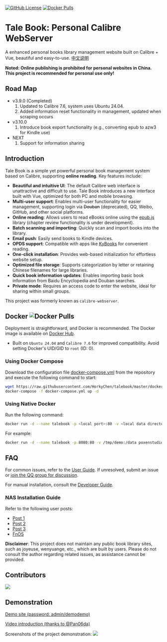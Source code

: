 [![GitHub License](https://img.shields.io/github/license/talebook/talebook?style=flat-square)](https://github.com/talebook/talebook/blob/master/LICENSE)
[![Docker Pulls](https://img.shields.io/docker/pulls/talebook/talebook.svg)](https://hub.docker.com/r/poxenstudio/talebook)


# Tale Book: Personal Calibre WebServer
A enhanced personal books library management website built on Calibre + Vue, beautiful and easy-to-use.
[中文说明](documents/README.zh_CN.md)

**Noted: Online publishing is prohibited for personal websites in China. This project is recommended for personal use only!**

## Road Map
* v3.9.0 (Completed)
    1. Updated to Calibre 7.6, system uses Ubuntu 24.04.
    2. Added information reset functionality in management, updated when scraping occurs
* v3.10.0
    1. Introduce book export functionality (e.g., converting epub to azw3 for Kindle use)
* NEXT
    1. Support for information sharing

## Introduction
Tale Book is a simple yet powerful personal book management system based on Calibre, supporting **online reading**. Key features include:
* **Beautiful and intuitive UI**: The default Calibre web interface is unattractive and difficult to use. Tale Book introduces a new interface built with Vue, optimized for both PC and mobile browsing.
* **Multi-user support**: Enables multi-user functionality for easier management, supporting login via ~~Douban~~ (deprecated), QQ, Weibo, GitHub, and other social platforms.
* **Online reading**: Allows users to read eBooks online using the [epub.js](https://github.com/intity/epubreader-js) library (chapter review functionality is under development).
* **Batch scanning and importing**: Quickly scan and import books into the library.
* **Email push**: Easily send books to Kindle devices.
* **OPDS support**: Compatible with apps like [KyBooks](http://kybook-reader.com/) for convenient reading.
* **One-click installation**: Provides web-based initialization for effortless website setup.
* **Optimized file storage**: Supports categorization by letter or retaining Chinese filenames for large libraries.
* **Quick book information updates**: Enables importing basic book information from Baidu Encyclopedia and Douban searches.
* **Private mode**: Requires an access code to enter the website, ideal for sharing within small groups.

This project was formerly known as `calibre-webserver`.

## Docker ![Docker Pulls](https://img.shields.io/docker/pulls/talebook/talebook.svg)

Deployment is straightforward, and Docker is recommended. The Docker image is available on [Docker Hub](https://hub.docker.com/r/talebook/talebook).
* Built on `Ubuntu 24.04` and `Calibre 7.6` for improved compatibility. Avoid setting Docker's UID/GID to `root` (ID: 0).

### Using Docker Compose
Download the configuration file [docker-compose.yml](docker-compose.yml) from the repository and execute the following command to start:
```bash
wget https://raw.githubusercontent.com/HorkyChen/talebook/master/docker-compose.yml
docker-compose -f docker-compose.yml up -d
```

### Using Native Docker
Run the following command:
```bash
docker run -d --name talebook -p <local port>:80 -v <local data directory>:/data poxenstudio/talebook
```

For example:
```bash
docker run -d --name talebook -p 8080:80 -v /tmp/demo:/data poxenstudio/talebook
```

## FAQ

For common issues, refer to the [User Guide](document/UserGuide.zh_CN.md). If unresolved, submit an issue or [join the QQ group for discussion](https://qm.qq.com/q/5lSfpJGsBq).

For manual installation, consult the [Developer Guide](document/Development.zh_CN.md).

### NAS Installation Guide
Refer to the following user posts:
* [Post 1](https://post.smzdm.com/p/a992p6e0/)
* [Post 2](https://post.smzdm.com/p/a3d7ox0k/)
* [Post 3](https://odcn.top/2019/02/26/2734/)
* [FnOS](https://club.fnnas.com/forum.php?mod=viewthread&tid=27403)

**Disclaimer**: This project does not maintain any public book library sites, such as joyeuse, wenyuange, etc., which are built by users. Please do not consult the author regarding related issues, as assistance cannot be provided.

## Contributors
[![](https://contrib.rocks/image?repo=HorkyChen/talebook)](https://github.com/HorkyChen/talebook/graphs/contributors)

## Demonstration

[Demo site (password: admin/demodemo)](http://demo.talebook.org)

[Video introduction (thanks to @Pan06da)](https://player.bilibili.com/player.html?aid=482258810&bvid=BV1AT411S7c3&cid=1018595245&page=1)

Screenshots of the project demonstration:
![](document/screenshot.png)
